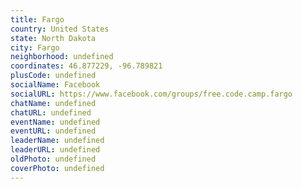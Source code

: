 ```yaml
---
title: Fargo
country: United States
state: North Dakota
city: Fargo
neighborhood: undefined
coordinates: 46.877229, -96.789821
plusCode: undefined
socialName: Facebook
socialURL: https://www.facebook.com/groups/free.code.camp.fargo
chatName: undefined
chatURL: undefined
eventName: undefined
eventURL: undefined
leaderName: undefined
leaderURL: undefined
oldPhoto: undefined
coverPhoto: undefined
---
```

